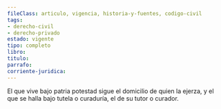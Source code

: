 ```yaml
---
fileClass: articulo, vigencia, historia-y-fuentes, codigo-civil
tags:
- derecho-civil
- derecho-privado
estado: vigente
tipo: completo
libro:
titulo:
parrafo:
corriente-juridica:
---
```

El que vive bajo patria potestad sigue el domicilio de quien la ejerza, y el que se halla bajo tutela o curaduría, el de su tutor o curador.